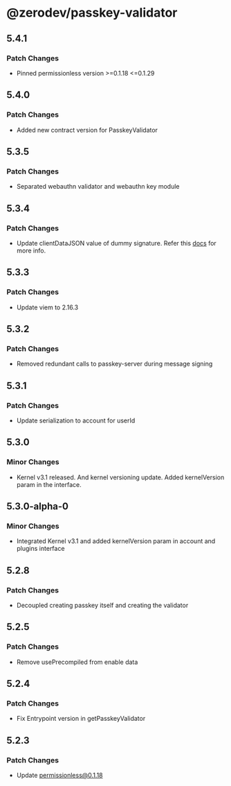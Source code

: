 # @zerodev/passkey-validator

## 5.4.1

### Patch Changes

- Pinned permissionless version >=0.1.18 <=0.1.29

## 5.4.0

### Patch Changes

- Added new contract version for PasskeyValidator

## 5.3.5

### Patch Changes

- Separated webauthn validator and webauthn key module

## 5.3.4

### Patch Changes

- Update clientDataJSON value of dummy signature. Refer this [docs](https://chromium.googlesource.com/chromium/src/+/master/content/browser/webauth/client_data_json.md) for more info.

## 5.3.3

### Patch Changes

- Update viem to 2.16.3

## 5.3.2

### Patch Changes

- Removed redundant calls to passkey-server during message signing

## 5.3.1

### Patch Changes

- Update serialization to account for userId

## 5.3.0

### Minor Changes

- Kernel v3.1 released. And kernel versioning update. Added kernelVersion param in the interface.

## 5.3.0-alpha-0

### Minor Changes

- Integrated Kernel v3.1 and added kernelVersion param in account and plugins interface

## 5.2.8

### Patch Changes

- Decoupled creating passkey itself and creating the validator

## 5.2.5

### Patch Changes

- Remove usePrecompiled from enable data

## 5.2.4

### Patch Changes

- Fix Entrypoint version in getPasskeyValidator

## 5.2.3

### Patch Changes

- Update permissionless@0.1.18
